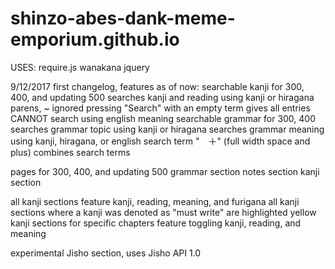 # shinzo-abes-dank-meme-emporium.github.io

USES:
require.js
wanakana
jquery

9/12/2017 first changelog, features as of now:
  searchable kanji for 300, 400, and updating 500
    searches kanji and reading using kanji or hiragana
    parens, ~ ignored
    pressing "Search" with an empty term gives all entries
    CANNOT search using english meaning
  searchable grammar for 300, 400
    searches grammar topic using kanji or hiragana
    searches grammar meaning using kanji, hiragana, or english
    search term "　＋" (full width space and plus) combines search terms
    
    
  pages for 300, 400, and updating 500
    grammar section
    notes section
    kanji section
    
  all kanji sections feature kanji, reading, meaning, and furigana
    all kanji sections where a kanji was denoted as "must write" are highlighted yellow
    kanji sections for specific chapters feature toggling kanji, reading, and meaning
    
  experimental Jisho section, uses Jisho API 1.0